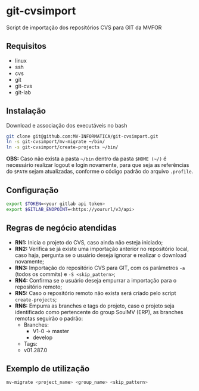 # git-cvsimport
Script de importação dos repositórios CVS para GIT da MVFOR


## Requisitos
 - linux
 - ssh
 - cvs
 - git
 - git-cvs
 - git-lab
 
## Instalação

Download e associação dos executáveis no bash

````bash
git clone git@github.com:MV-INFORMATICA/git-cvsimport.git
ln -s git-cvsimport/mv-migrate ~/bin/
ln -s git-cvsimport/create-projects ~/bin/
````

**OBS:** Caso não exista a pasta ``~/bin`` dentro da pasta ``$HOME (~/)`` é necessário 
realizar logout e login novamente, para que seja as referências do ``$PATH`` sejam 
atualizadas, conforme o código padrão do arquivo ``.profile``.

## Configuração

```bash
export $TOKEN=<your gitlab api token>
export $GITLAB_ENDPOINT=<https://yoururl/v3/api>
```

## Regras de negócio atendidas

  - **RN1:** Inicia o projeto do CVS, caso ainda não esteja iniciado;
  - **RN2:** Verifica se já existe uma importação anterior no repositório local,
    caso haja, pergunta se o usuário deseja ignorar e realizar o download novamente;
  - **RN3:** Importação do repositório CVS para GIT, com os parâmetros ``-a`` 
    (todos os commits) e ``-S <skip_pattern>``;
  - **RN4:** Confirma se o usuário deseja empurrar a importação para o repositório remoto;
  - **RN5:** Caso o repositório remoto não exista será criado pelo script ``create-projects``;
  - **RN6:** Empurra as branches e tags do projeto, caso o projeto seja identificado 
    como pertencente do group SoulMV (ERP), as branches remotas seguirão o padrão:
    - Branches:
      - V1-0 -> master
      - develop
    -  Tags:
      - v01.287.0

## Exemplo de utilização
```bash
mv-migrate <project_name> <group_name> <skip_pattern>
```
